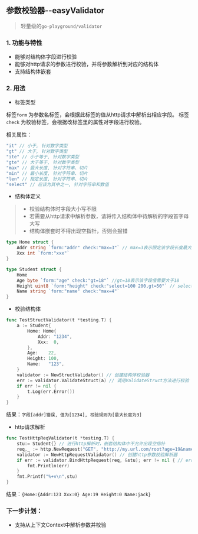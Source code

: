 ## 参数校验器--easyValidator
> 轻量级的`go-playground/validator` 

### 1. 功能与特性
- 能够对结构体字段进行校验
- 能够对http请求的参数进行校验，并将参数解析到对应的结构体
- 支持结构体嵌套

### 2. 用法
- 标签类型

标签`form` 为参数名标签，会根据此标签的值从http请求中解析出相应字段。
标签`check` 为校验标签，会根据改标签里的属性对字段进行校验。


相关属性：  
```go
"it" // 小于, 针对数字类型
"gt" // 大于, 针对数字类型
"ite" // 小于等于, 针对数字类型
"gte" // 大于等于, 针对数字类型
"max" // 最大长度, 针对字符串、切片
"min" // 最小长度, 针对字符串、切片
"len" // 指定长度, 针对字符串、切片 
"select" // 应该为其中之一, 针对字符串和数值
```  
- 结构体定义
> - 校验结构体时字段大小写不限
> - 若需要从http请求中解析参数，请将传入结构体中待解析的字段首字母大写
> - 结构体嵌套时不得出现空指针，否则会报错
```go
type Home struct {
	Addr string `form:"addr" check:"max=3"` // max=3表示限定该字段长度最大为3
	Xxx int `form:"xxx"`
}

type Student struct {
	Home
	Age byte `form:"age" check:"gt=18"` //gt=18表示该字段值需要大于18
	Height uint8 `form:"height" check:"select=100 200,gt=50"` // select=100 200表示该字段值为100,200中的一个
	Name string `form:"name" check:"max=4"`
}
```

- 校验结构体
```go
func TestStructValidator(t *testing.T) {
	a := Student{
		Home: Home{
			Addr: "1234",
			Xxx:  0,
		},
		Age:    22,
		Height: 100,
		Name:   "123",
	}
	validator := NewStructValidator() // 创建结构体校验器
	err := validator.ValidateStruct(a) // 调用ValidateStruct方法进行校验
	if err != nil {
		t.Log(err.Error())
	}
}
```
结果：`字段[addr]错误, 值为[1234], 校验规则为[最大长度为3]` 

- http请求解析
```go
func TestHttpReqValidator(t *testing.T) {
    stu:= Student{} // 进行http解析时，嵌套结构体中不允许出现空指针
    req,_ := http.NewRequest("GET", "http://my.url.com/root?age=19&name=jack&addr=123", nil)
    validator := NewHttpRequestValidator() // 创建http参数校验解析器
    if err := validator.BindHttpRequest(req, &stu); err != nil { // err == nil时将参数成功的解析到stu中
        fmt.Println(err)
    }
    fmt.Printf("%+v\n",stu)
}
```
结果：`{Home:{Addr:123 Xxx:0} Age:19 Height:0 Name:jack}`  

### 下一步计划：
- 支持从上下文Context中解析参数并校验